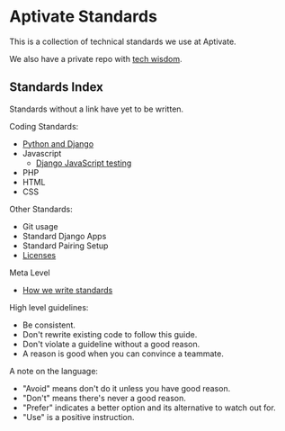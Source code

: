 Aptivate Standards
==================

This is a collection of technical standards we use at Aptivate.

We also have a private repo with [tech wisdom](https://github.com/aptivate/techwisdom).

Standards Index
---------------

Standards without a link have yet to be written.

Coding Standards:

* [Python and Django](/coding/python.md)
* Javascript
    * [Django JavaScript testing](/coding/js-testing.md)
* PHP
* HTML
* CSS

Other Standards:

* Git usage
* Standard Django Apps
* Standard Pairing Setup
* [Licenses](/other/licenses.md)

Meta Level

* [How we write standards](/meta/how.md)

High level guidelines:

* Be consistent.
* Don't rewrite existing code to follow this guide.
* Don't violate a guideline without a good reason.
* A reason is good when you can convince a teammate.

A note on the language:

* "Avoid" means don't do it unless you have good reason.
* "Don't" means there's never a good reason.
* "Prefer" indicates a better option and its alternative to watch out for.
* "Use" is a positive instruction.
